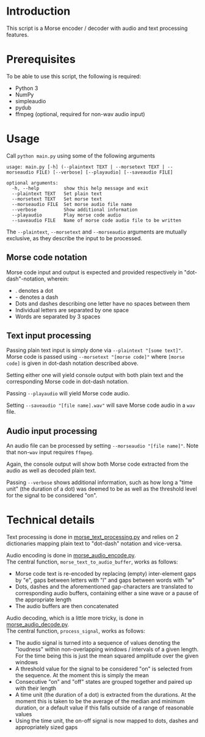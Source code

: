 # Introduction
This script is a Morse encoder / decoder with audio and text processing features.
# Prerequisites
To be able to use this script, the following is required:
* Python 3
* NumPy
* simpleaudio
* pydub
* ffmpeg (optional, required for non-wav audio input)
# Usage
Call `python main.py` using some of the following arguments
```
usage: main.py [-h] (--plaintext TEXT | --morsetext TEXT | --morseaudio FILE) [--verbose] [--playaudio] [--saveaudio FILE]

optional arguments:
  -h, --help         show this help message and exit
  --plaintext TEXT   Set plain text
  --morsetext TEXT   Set morse text
  --morseaudio FILE  Set morse audio file name
  --verbose          Show additional information
  --playaudio        Play morse code audio
  --saveaudio FILE   Name of morse code audio file to be written
```
The `--plaintext`, `--morsetext` and `--morseaudio` arguments are mutually exclusive, as they describe the input to be processed.
## Morse code notation
Morse code input and output is expected and provided respectively in "dot-dash"-notation, wherein:
* \. denotes a dot
* \- denotes a dash
* Dots and dashes describing one letter have no spaces between them
* Individual letters are separated by one space
* Words are separated by 3 spaces
## Text input processing
Passing plain text input is simply done via `--plaintext "[some text]"`.  
Morse code is passed using `--morsetext "[morse code]"` where `[morse code]` is given in dot-dash notation described above.

Setting either one will yield console output with both plain text and the corresponding Morse code in dot-dash notation.

Passing `--playaudio` will yield Morse code audio.

Setting `--saveaudio "[file name].wav"` will save Morse code audio in a `wav` file.
## Audio input processing
An audio file can be processed by setting `--morseaudio "[file name]"`. Note that non-`wav` input requires `ffmpeg`.

Again, the console output will show both Morse code extracted from the audio as well as decoded plain text.

Passing `--verbose` shows additional information, such as how long a "time unit" (the duration of a dot) was deemed to be as well as the threshold level for the signal to be considered "on".
# Technical details
Text processing is done in [morse_text_processing.py](morse/morse_text_processing.py) and relies on 2 dictionaries mapping plain text to "dot-dash" notation and vice-versa.

Audio encoding is done in [morse_audio_encode.py](morse/morse_audio_encode.py).  
The central function, `morse_text_to_audio_buffer`, works as follows:
* Morse code text is re-encoded by replacing (empty) inter-element gaps by "e", gaps between letters with "l" and gaps between words with "w"
* Dots, dashes and the aforementioned gap-characters are translated to corresponding audio buffers, containing either a sine wave or a pause of the appropriate length
* The audio buffers are then concatenated

Audio decoding, which is a little more tricky, is done in [morse_audio_decode.py](morse/morse_audio_decode.py).  
The central function, `process_signal`, works as follows:
* The audio signal is turned into a sequence of values denoting the "loudness" within non-overlapping windows / intervals of a given length. For the time being this is just the mean squared amplitude over the given windows
* A threshold value for the signal to be considered "on" is selected from the sequence. At the moment this is simply the mean
* Consecutive "on" and "off" states are grouped together and paired up with their length
* A time unit (the duration of a dot) is extracted from the durations. At the moment this is taken to be the average of the median and minimum duration, or a default value if this falls outside of a range of reasonable values
* Using the time unit, the on-off signal is now mapped to dots, dashes and appropriately sized gaps